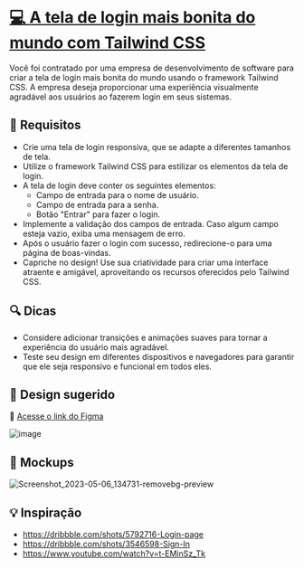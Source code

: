 # [💻 A tela de login mais bonita do mundo com Tailwind CSS](https://codante.io/mini-projetos/mp-tela-login-tailwind)

Você foi contratado por uma empresa de desenvolvimento de software para criar a tela de login mais bonita do mundo usando o framework Tailwind CSS. A empresa deseja proporcionar uma experiência visualmente agradável aos usuários ao fazerem login em seus sistemas.

## 🔨 Requisitos

- Crie uma tela de login responsiva, que se adapte a diferentes tamanhos de tela.
- Utilize o framework Tailwind CSS para estilizar os elementos da tela de login.
- A tela de login deve conter os seguintes elementos:
  - Campo de entrada para o nome de usuário.
  - Campo de entrada para a senha.
  - Botão "Entrar" para fazer o login.
- Implemente a validação dos campos de entrada. Caso algum campo esteja vazio, exiba uma mensagem de erro.
- Após o usuário fazer o login com sucesso, redirecione-o para uma página de boas-vindas.
- Capriche no design! Use sua criatividade para criar uma interface atraente e amigável, aproveitando os recursos oferecidos pelo Tailwind CSS.

## 🔍 Dicas

- Considere adicionar transições e animações suaves para tornar a experiência do usuário mais agradável.
- Teste seu design em diferentes dispositivos e navegadores para garantir que ele seja responsivo e funcional em todos eles.

## 🎨 Design sugerido

🔗 [Acesse o link do Figma](https://www.figma.com/file/suvmja6210ggZOO6Cpehjl/Mini-Projeto---A-tela-de-login-mais-bonita-do-mundo?type=design&node-id=0%3A1&t=pnT8xEiypSKTO4Z7-1)

![image](https://github.com/codante-io/mp-tela-login-tailwind/assets/6475893/914bc33a-ed2a-4720-bf3a-f2c2d9eb41a8)

## 📝 Mockups

![Screenshot_2023-05-06_134731-removebg-preview](https://user-images.githubusercontent.com/6475893/236636789-b03715d5-7010-4e46-af97-b4a901d0fe63.png)

## 💡 Inspiração

- <https://dribbble.com/shots/5792716-Login-page>
- <https://dribbble.com/shots/3546598-Sign-In>
- <https://www.youtube.com/watch?v=t-EMinSz_Tk>
